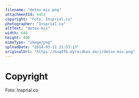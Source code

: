```yaml
---
filename: "detox-mix.png"
attachmentId: 6452
copyright: "Foto: Insprial.co"
photographer: "Insprial.co"
altText: "detox-mix"
width: 640
height: 400
mimeType: "image/png"
uploadDate: "2014-03-11 21:53:13"
originalUrl: "https://bxq4fb.myraidbox.de/i/detox-mix.png"
---
```


# Copyright

Foto: Insprial.co
